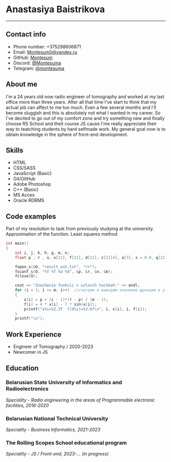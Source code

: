 # Anastasiya Baistrikova
---
## Contact info 
 - Phone number: +375298606871
 - Email: Montesum0@yandex.ru
 - GitHub: [Montesum](https://github.com/Montesum)
 - Discord:  [@Montesuma](https://discord.com/channels/@montesuma_.)
 - Telegram: [@montesuma](https://t.me/Montesumo)
## About me
I'm a 24 years old now radio engineer of tomography and worked at my last office more than three years. After all that time I've start to think that my actual job can affect to me too much. Even a few several months and I'll become sluggish and this is absolutely not what I wanted in my career. So I've decited to go out of my comfort zone and try something new and finally choose RS School and theit course JS cause I'me really appreciate their way to teatching students by hard selfmade work. My general goal now is to obtain knowledge in the sphere of front-end development.
## Skills
 - HTML
 - CSS/SASS
 - JavaScript (Basic)
 - Git/GitHub
 - Adobe Photoshop
 - C++ (Basic)
 - MS Acces
 - Oracle RDBMS
## Code examples
Part of my resolution to task from previously studying at the university. Approximation of the function. Least squares method
```C++
int main()
{
	int i, j, k, h, g, m, n;
	float p , r , u, x[22], f[22], d[22], c[3][4], a[3], s = 0.0, q[22];

	fopen_s(&O, "rezult_out.txt", "r+");
	fscanf_s(O, "%f %f %d %d", &p, &r, &n, &m);
	fclose(O);

	cout << "Znachenie funkcii v uzlovih tochkah:" << endl;
	for (i = 1; i <= m; i++)  //считаем и выводим значение функции в узловых точках
	{
		x[i] = p + (i - 1)*(r - p) / (m - 1);
		f[i] = 4 * x[i] - 7 * sin(x[i]);
		printf("x%i=%2.2f  f(X%i)=%3.6f\n", i, x[i], i, f[i]);
	}
	printf("\n");
```
## Work Experience
 - Engineer of Tomography / 2020-2023
 - Newcomer in JS
## Education
### Belarusian State University of Informatics and Radioelectronics
_Speciality - Radio engineering in the areas of Programmable electronic facilities, 2016-2020_
### Belarusian National Technical University
_Speciality - Business Informatics, 2021-2023_
### The Rolling Scopes School educational program 
_Speciality - JS / Front-end, 2023-... (in progress)_
